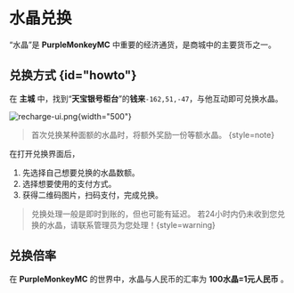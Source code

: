 # 水晶兑换

“水晶”是 **PurpleMonkeyMC** 中重要的经济通货，是商城中的主要货币之一。

## 兑换方式 {id="howto"}

在 **主城** 中，找到“**天宝银号柜台**”的**钱来**`-162,51,-47`，与他互动即可兑换水晶。

![recharge-ui.png](recharge-ui.png){width="500"}

> 首次兑换某种面额的水晶时，将额外奖励一份等额水晶。 {style=note}

在打开兑换界面后，
1. 先选择自己想要兑换的水晶数额。
2. 选择想要使用的支付方式。
3. 获得二维码图片，扫码支付，完成兑换。

> 兑换处理一般是即时到账的，但也可能有延迟。
> 若24小时内仍未收到您兑换的水晶，请联系管理员为您处理！{style=warning}

## 兑换倍率

在 **PurpleMonkeyMC** 的世界中，水晶与人民币的汇率为 **100水晶=1元人民币** 。

